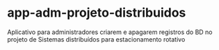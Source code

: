 # app-adm-projeto-distribuidos
 Aplicativo para administradores criarem e apagarem registros do BD no projeto de Sistemas distribuídos para estacionamento rotativo
